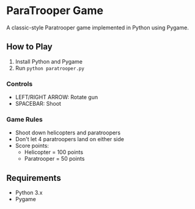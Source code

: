 # ParaTrooper Game

A classic-style Paratrooper game implemented in Python using Pygame.

## How to Play

1. Install Python and Pygame
2. Run `python paratrooper.py`

### Controls
- LEFT/RIGHT ARROW: Rotate gun
- SPACEBAR: Shoot

### Game Rules
- Shoot down helicopters and paratroopers
- Don't let 4 paratroopers land on either side
- Score points:
  - Helicopter = 100 points
  - Paratrooper = 50 points

## Requirements
- Python 3.x
- Pygame
